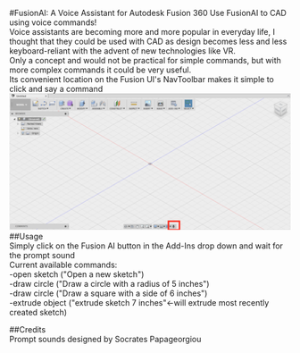 #FusionAI: A Voice Assistant for Autodesk Fusion 360
Use FusionAI to CAD using voice commands!  
Voice assistants are becoming more and more popular in everyday life, I thought that they could be used with CAD as design becomes less and less keyboard-reliant with the advent of new technologies like VR.  
Only a concept and would not be practical for simple commands, but with more complex commands it could be very useful.  
Its convenient location on the Fusion UI's NavToolbar makes it simple to click and say a command  
![Icon Location](https://raw.githubusercontent.com/charu-dwivedi/FusionVoice/master/img/icon_location.png?raw=true "Icon Location") 
##Usage  
Simply click on the Fusion AI button in the Add-Ins drop down and wait for the prompt sound  
Current available commands:  
-open sketch ("Open a new sketch")  
-draw circle ("Draw a circle with a radius of 5 inches")  
-draw circle ("Draw a square with a side of 6 inches")  
-extrude object ("extrude sketch 7 inches"<-will extrude most recently created sketch)
  
##Credits  
Prompt sounds designed by Socrates Papageorgiou
